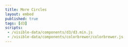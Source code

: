 ```yaml
---
title: More Circles
layout: embed
published: true
tags: [d3]
scripts:
 - /visible-data/components/d3/d3.min.js
 - /visible-data/components/colorbrewer/colorbrewer.js
---
```

<style type="text/css">
html,
body,
svg {
    position: relative;
    height: 100%;
    width: 100%;
}

svg {
    /***
    background-color: Steelblue;
    ***/
}

svg circle {
    stroke: white;
    stroke-width: 2px;
    fill: yellow;
}
</style>

<div id="canvas" title="Click me."></div>

<script type="text/javascript">
var margin = {top: 10, right: 10, bottom: 10, left: 10}
  , height = parseInt(d3.select('body').style('height'))
  , height = height - margin.top - margin.bottom
  , width  = parseInt(d3.select('#canvas').style('width'))
  , width  = width - margin.left - margin.right;

var colors = d3.keys(colorbrewer);

var svg = d3.select('#canvas').append('svg')
    .style('width', (width + margin.left + margin.right) + 'px')
    .style('height', (height + margin.top + margin.bottom) + 'px')
  .append('g')
    .attr('transform', 'translate(' + [margin.left, margin.right] + ')');

function draw() {
    var radii = window.radii = d3.range(Math.round(Math.random() * 10)).map(function(d) {
        return Math.random() * 100;
    });

    var color = colors[Math.floor(Math.random() * colors.length)];

    var scale = d3.scale.ordinal()
        .range(colorbrewer[color][9]);

    var circle = svg.selectAll('circle')
        .data(radii, Number);

    circle.enter().append('circle')
        .attr('cx', function() { return Math.random() * width; })
        .attr('cy', function() { return Math.random() * height; })
        .attr('r', 0)
        .style('fill', scale)
      .transition()
        .duration(function() { return Math.random() * 2000; })
        .attr('r', Number);

    circle.exit()
        .transition()
        .duration(function() { return Math.random() * 2000; })
        .attr('r', 0)
        .remove();

    d3.select('body').transition()
        .duration(function() { return Math.random() * 2000; })
        .style('background-color', scale(0));
}

//var interval = setInterval(draw, 5 * 1000);

draw();

d3.select('body')
    .on('click', draw)
    .on('touchstart', draw);

</script>